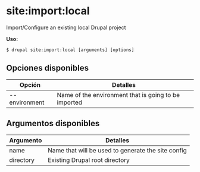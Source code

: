 # site:import:local
Import/Configure an existing local Drupal project

**Uso:**
```
$ drupal site:import:local [arguments] [options]
```

## Opciones disponibles
Opción | Detalles
-------|-------------
--environment | Name of the environment that is going to be imported

## Argumentos disponibles
Argumento | Detalles
---------|-------------
name | Name that will be used to generate the site config
directory | Existing Drupal root directory

